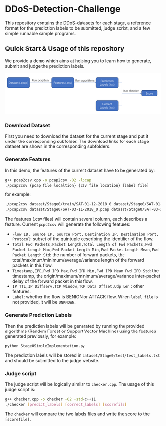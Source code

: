# DDoS-Detection-Challenge

This repository contains the DDoS-datasets for each stage, a reference format for the prediction labels to be submitted, judge script, and a few simple runnable sample programs.



## Quick Start & Usage of this repository

We provide a demo which aims at helping you to learn how to generate, submit and judge the prediction labels.

![workflow](workflow.jpg)

### Download Dataset

First you need to download the dataset for the current stage and put it under the corresponding subfolder. The download links for each stage dataset are shown in the corresponding subfolders.

### Generate Features

In this demo, the features of the current dataset have to be generated by:

```bash
g++ pcap2csv.cpp -o pcap2csv -O2 -lpcap
./pcap2csv {pcap file localtion} {csv file location} [label file]
```

for example:

```bash
./pcap2csv dataset/Stage0/train/SAT-01-12-2018_0 dataset/Stage0/SAT-01-12-2018_0.csv dataset/Stage0/train/train_labels.txt
./pcap2csv dataset/Stage0/SAT-03-11-2018_0.pcap dataset/Stage0/SAT-03-11-2018_0.csv
```

The features (.csv files) will contain several column, each describes a feature. Current `pcpc2csv` will generate the following features: 

- `Flow ID, Source IP, Source Port, Destination IP, Destination Port, Protocol`: subset of the quintuple describing the identifier of the flow.
- `Total Fwd Packets,Packet Length,Total Length of Fwd Packets,Fwd Packet Length Max,Fwd Packet Length Min,Fwd Packet Length Mean,Fwd Packet Length Std`: the number of forward packets, the total/maximum/minimum/average/variance length of the forward packets in this flow.
- `Timestamp,IPD,Fwd IPD Max,Fwd IPD Min,Fwd IPD Mean,Fwd IPD Std`: the timestamp, the origin/maximum/minimum/average/variance inter-packet delay of the forward packet in this flow.
- `IP TTL,IP Diffserv,TCP Window,TCP Data Offset,Udp Len` : other features.
- `Label`: whether the flow is BENIGN or ATTACK flow. When `label file` is not provided, it will be `UNKNOWN`.

### Generate Prediction Labels

Then the prediction labels will be generated by running the provided algorithms (Random Forest or Support Vector Machine) using the features generated previously, for example:

```bash
python Stage0SimpleImplementation.py
```

The prediction labels will be stored in `dataset/Stage0/test/test_labels.txt` and should be submitted to the judge website.

### Judge script

The judge script will be logically similar to `checker.cpp`. The usage of this judge script is:

```bash
g++ checker.cpp -o checker -O2 -std=c++11
./checker [predict_labels] [correct_labels] [scorefile]
```

The `checker` will compare the two labels files and write the score  to the `[scorefile]`.
